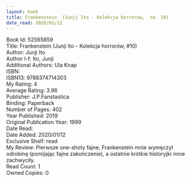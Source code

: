 ```yaml
---
layout: book
title: Frankenstein  (Junji Ito - Kolekcja horrorów,  no. 10)
date_read: 2020/01/12
---
```


Book Id: 52565859<br />
Title: Frankenstein  (Junji Ito - Kolekcja horrorów, #10)<br />
Author: Junji Ito<br />
Author l-f: Ito, Junji<br />
Additional Authors: Ula Knap<br />
ISBN: <br />
ISBN13: 9788374714303<br />
My Rating: 4<br />
Average Rating: 3.96<br />
Publisher: J.P.Fanstastica<br />
Binding: Paperback<br />
Number of Pages: 402<br />
Year Published: 2019<br />
Original Publication Year: 1999<br />
Date Read: <br />
Date Added: 2020/01/12<br />
Exclusive Shelf: read<br />
My Review: Pierwsze one-shoty fajne, Frankenstein mnie wymęczył odrobinę (pomijając fajne zakończenie), a ostatnie krótkie historyjki mnie zachwyciły.<br />
Read Count: 1<br />
Owned Copies: 0<br />

